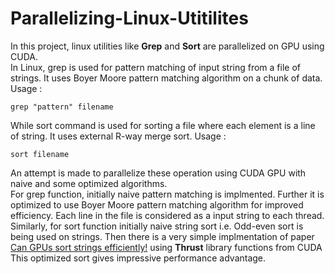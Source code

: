 # Parallelizing-Linux-Utitilites
In this project, linux utilities like **Grep** and **Sort** are parallelized on GPU using CUDA.\
In Linux, grep is used for pattern matching of input string from a file of strings. It uses Boyer Moore pattern matching algorithm on a chunk of data. 
Usage : 
````
grep "pattern" filename
````
While sort command is used for sorting a file where each element is a line of string. It uses external R-way merge sort. 
Usage : 
````
sort filename
```` 
An attempt is made to parallelize these operation using CUDA GPU with naive and some optimized algorithms.\
For grep function, initially naive pattern matching is implmented. Further it is optimized to use Boyer Moore pattern matching algorithm for improved efficiency.
Each line in the file is considered as a input string to each thread.\
Similarly, for sort function initially naive string sort i.e. Odd-even sort is being used on strings.
Then there is a very simple implmentation of paper
[Can GPUs sort strings efficiently!](https://ieeexplore.ieee.org/abstract/document/6799129) using **Thrust** library functions from CUDA\
This optimized sort gives impressive performance advantage.

